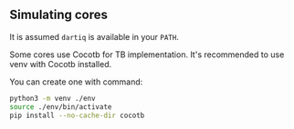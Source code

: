 ## Simulating cores

It is assumed `dartiq` is available in your `PATH`.

Some cores use Cocotb for TB implementation. It's recommended to use venv with Cocotb installed.

You can create one with command:

```bash
python3 -m venv ./env
source ./env/bin/activate
pip install --no-cache-dir cocotb
```